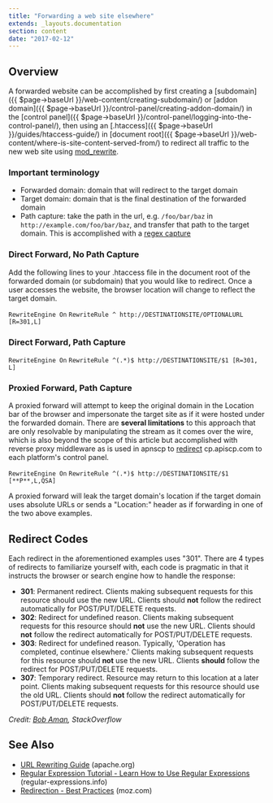 ```yaml
---
title: "Forwarding a web site elsewhere"
extends: _layouts.documentation
section: content
date: "2017-02-12"
---
```


## Overview

A forwarded website can be accomplished by first creating a [subdomain]({{ $page->baseUrl }}/web-content/creating-subdomain/) or [addon domain]({{ $page->baseUrl }}/control-panel/creating-addon-domain/) in the [control panel]({{ $page->baseUrl }}/control-panel/logging-into-the-control-panel/), then using an [.htaccess]({{ $page->baseUrl }}/guides/htaccess-guide/) in [document root]({{ $page->baseUrl }}/web-content/where-is-site-content-served-from/) to redirect all traffic to the new web site using [mod\_rewrite](http://httpd.apache.org/docs/current/mod/mod_rewrite.html).

### Important terminology

- Forwarded domain: domain that will redirect to the target domain
- Target domain: domain that is the final destination of the forwarded domain
- Path capture: take the path in the url, e.g. `/foo/bar/baz` in `http://example.com/foo/bar/baz`, and transfer that path to the target domain. This is accomplished with a [regex capture](https://regexone.com/lesson/capturing_groups)

### Direct Forward, No Path Capture

Add the following lines to your .htaccess file in the document root of the forwarded domain (or subdomain) that you would like to redirect. Once a user accesses the website, the browser location will change to reflect the target domain.

`RewriteEngine On` `RewriteRule ^ http://DESTINATIONSITE/OPTIONALURL [R=301,L]`

### Direct Forward, Path Capture

`RewriteEngine On` `RewriteRule ^(.*)$ http://DESTINATIONSITE/$1 [R=301, L]`

### Proxied Forward, Path Capture

A proxied forward will attempt to keep the original domain in the Location bar of the browser and impersonate the target site as if it were hosted under the forwarded domain. There are **several limitations** to this approach that are only resolvable by manipulating the stream as it comes over the wire, which is also beyond the scope of this article but accomplished with reverse proxy middleware as is used in apnscp to [redirect](https://github.com/apisnetworks/cp-proxy/blob/master/app.js) cp.apiscp.com to each platform's control panel.

`RewriteEngine On` `RewriteRule ^(.*)$ http://DESTINATIONSITE/$1 [**P**,L,QSA]`

A proxied forward will leak the target domain's location if the target domain uses absolute URLs or sends a "Location:" header as if forwarding in one of the two above examples.

## Redirect Codes

Each redirect in the aforementioned examples uses "301". There are 4 types of redirects to familiarize yourself with, each code is pragmatic in that it instructs the browser or search engine how to handle the response:

- **301**: Permanent redirect. Clients making subsequent requests for this resource should use the new URL. Clients should **not** follow the redirect automatically for POST/PUT/DELETE requests.
- **302**: Redirect for undefined reason. Clients making subsequent requests for this resource should **not** use the new URL. Clients should **not** follow the redirect automatically for POST/PUT/DELETE requests.
- **303**: Redirect for undefined reason. Typically, 'Operation has completed, continue elsewhere.' Clients making subsequent requests for this resource should **not** use the new URL. Clients **should** follow the redirect for POST/PUT/DELETE requests.
- **307**: Temporary redirect. Resource may return to this location at a later point. Clients making subsequent requests for this resource should use the old URL. Clients should **not** follow the redirect automatically for POST/PUT/DELETE requests.

_Credit: [Bob Aman](http://stackoverflow.com/questions/4764297/difference-between-http-redirect-codes#4764456), StackOverflow_

## See Also

- [URL Rewriting Guide](http://httpd.apache.org/docs/2.0/misc/rewriteguide.html) (apache.org)
- [Regular Expression Tutorial - Learn How to Use Regular Expressions](http://www.regular-expressions.info/tutorial.html) (regular-expressions.info)
- [Redirection - Best Practices](https://moz.com/learn/seo/redirection) (moz.com)
